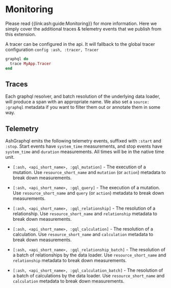 # Monitoring

Please read {{link:ash:guide:Monitoring}} for more information. Here we simply cover the additional traces & telemetry events that we publish from this extension.

A tracer can be configured in the api. It will fallback to the global tracer configuration `config :ash, :tracer, Tracer`

```elixir
graphql do
  trace MyApp.Tracer
end
```

## Traces

Each graphql resolver, and batch resolution of the underlying data loader, will produce a span with an appropriate name. We also set a `source: :graphql` metadata if you want to filter them out or annotate them in some way.

## Telemetry

AshGraphql emits the following telemetry events, suffixed with `:start` and `:stop`. Start events have `system_time` measurements, and stop events have `system_time` and `duration` measurements. All times will be in the native time unit.

- `[:ash, <api_short_name>, :gql_mutation]` - The execution of a mutation. Use `resource_short_name` and `mutation` (or `action`) metadata to break down measurements.
- `[:ash, <api_short_name>, :gql_query]` - The execution of a mutation. Use `resource_short_name` and `query` (or `action`) metadata to break down measurements.

- `[:ash, <api_short_name>, :gql_relationship]` - The resolution of a relationship. Use `resource_short_name` and `relationship` metadata to break down measurements.

- `[:ash, <api_short_name>, :gql_calculation]` - The resolution of a calculation. Use `resource_short_name` and `calculation` metadata to break down measurements.

- `[:ash, <api_short_name>, :gql_relationship_batch]` - The resolution of a batch of relationships by the data loader. Use `resource_short_name` and `relationship` metadata to break down measurements.

- `[:ash, <api_short_name>, :gql_calculation_batch]` - The resolution of a batch of calculations by the data loader. Use `resource_short_name` and `calculation` metadata to break down measurements.
